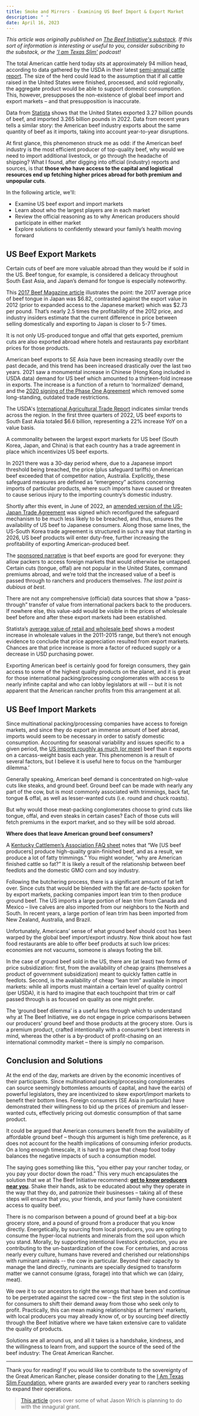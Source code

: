 ```yaml
---
title: Smoke and Mirrors - Examining US Beef Import & Export Market
description: " "
date: April 16, 2023
---
```


_This article was originally published on [The Beef Initiative's substack](https://texasslim.substack.com/p/smoke-and-mirrors-examining-us-beef#details). If this sort of information is interesting or useful to you, consider subscribing to the substack, or the ['I am Texas Slim'](https://podcasts.apple.com/us/podcast/i-am-texas-slim/id1594229507) podcast!_

The total American cattle herd today sits at approximately 94 million head, according to data gathered by the USDA in their latest [semi-annual cattle report](https://usda.library.cornell.edu/concern/publications/h702q636h). The size of the herd could lead to the assumption that if all cattle raised in the United States were finished, processed, and sold regionally, the aggregate product would be able to support domestic consumption. This, however, presupposes the non-existence of global beef import and export markets – and that presupposition is inaccurate.

Data from [Statista](https://www.statista.com/statistics/194702/us-total-beef-and-veal-imports-and-exports-since-2001/) shows that the United States exported 3.27 billion pounds of beef, and imported 3.265 billion pounds in 2022. Data from recent years tells a similar story: the American beef industry exports about the same quantity of beef as it imports, taking into account year-to-year disruptions.

At first glance, this phenomenon struck me as odd: if the American beef industry is the most efficient producer of top-quality beef, why would we need to import additional livestock, or go through the headache of shipping? What I found, after digging into official (industry) reports and sources, is that **those who have access to the capital and logistical resources end up fetching higher prices abroad for both premium and unpopular cuts**.

In the following article, we'll:

- Examine US beef export and import markets
- Learn about who the largest players are in each market
- Review the official reasoning as to why American producers should participate in either market
- Explore solutions to confidently steward your family’s health moving forward

## US Beef Export Markets

Certain cuts of beef are more valuable abroad than they would be if sold in the US. Beef tongue, for example, is considered a delicacy throughout South East Asia, and Japan’s demand for tongue is especially noteworthy.

This [2017 Beef Magazine article](https://www.beefmagazine.com/exports/japanese-market-delivers-outstanding-value-us-beef-tongue) illustrates the point: the 2017 average price of beef tongue in Japan was $6.82, contrasted against the export value in 2012 (prior to expanded access to the Japanese market) which was $2.73 per pound. That’s nearly 2.5 times the profitability of the 2012 price, and industry insiders estimate that the current difference in price between selling domestically and exporting to Japan is closer to 5-7 times.

It is not only US-produced tongue and offal that gets exported, premium cuts are also exported abroad where hotels and restaurants pay exorbitant prices for those products.

American beef exports to SE Asia have been increasing steadily over the past decade, and this trend has been increased drastically over the last two years. 2021 saw a monumental increase in Chinese (Hong Kong included in USDA data) demand for US beef which amounted to a thirteen-fold increase in exports. The increase is a function of a return to ‘normalized’ demand, and the [2020 signing of the Phase One Agreement](https://www.fas.usda.gov/topics/china-phase-one-agreement) which removed some long-standing, outdated trade restrictions.

The USDA's [International Agricultural Trade Report](https://www.fas.usda.gov/data/us-beef-exports-east-asia-record-pace) indicates similar trends across the region. In the first three quarters of 2022, US beef exports to South East Asia totaled $6.6 billion, representing a 22% increase YoY on a value basis.

A commonality between the largest export markets for US beef (South Korea, Japan, and China) is that each country has a trade agreement in place which incentivizes US beef exports.

In 2021 there was a 30-day period where, due to a Japanese import threshold being breached, the price (plus safeguard tariffs) on American beef exceeded that of competitor nation, Australia. Explicitly, these safeguard measures are defined as “emergency” actions concerning imports of particular products, where such imports have caused or threaten to cause serious injury to the importing country’s domestic industry.

Shortly after this event, in June of 2022, an [amended version of the US-Japan Trade Agreement](https://ustr.gov/about-us/policy-offices/press-office/press-releases/2022/march/united-states-and-japan-reach-agreement-increase-beef-safeguard-trigger-level-under-us-japan-trade) was signed which reconfigured the safeguard mechanism to be much less likely to be breached, and thus, ensures the availability of US beef to Japanese consumers. Along those same lines, the US-South Korea trade agreement is structured in such a way that starting in 2026, US beef products will enter duty-free, further increasing the profitability of exporting American-produced beef.

The [sponsored narrative](https://www.drovers.com/news/beef-production/beef-exports-critical-role-producers-processors) is that beef exports are good for everyone: they allow packers to access foreign markets that would otherwise be untapped. Certain cuts (tongue, offal) are not popular in the United States, command premiums abroad, and we’re told that the increased value of a beef is passed through to ranchers and producers themselves. _The last point is dubious at best_.

There are not any comprehensive (official) data sources that show a “pass-through” transfer of value from international packers back to the producers. If nowhere else, this value-add would be visible in the prices of wholesale beef before and after these export markets had been established.

Statista’s [average value of retail and wholesale beef](https://www.statista.com/statistics/219010/us-annual-average-value-of-retail-and-wholesale-beef-since-2006/) shows a modest increase in wholesale values in the 2011-2015 range, but there’s not enough evidence to conclude that price appreciation resulted from export markets. Chances are that price increase is more a factor of reduced supply or a decrease in USD purchasing power.

Exporting American beef is certainly good for foreign consumers, they gain access to some of the highest quality products on the planet, and it is great for those international packing/processing conglomerates with access to nearly infinite capital and who can lobby legislators at will -- but it is not apparent that the American rancher profits from this arrangement at all.

## US Beef Import Markets

Since multinational packing/processing companies have access to foreign markets, and since they do export an immense amount of beef abroad, imports would seem to be necessary in order to satisfy domestic consumption. Accounting for seasonal variability and issues specific to a given period, the [US imports roughly as much (or more)](https://www.ers.usda.gov/webdocs/charts/104786/Fig2_BeefTrade.png?v=5889.6) beef than it exports on a carcass-weight basis each year. This phenomenon is a result of several factors, but I believe it is useful here to focus on the ‘hamburger dilemma.’

Generally speaking, American beef demand is concentrated on high-value cuts like steaks, and ground beef. Ground beef can be made with nearly any part of the cow, but is most commonly associated with trimmings, back fat, tongue & offal, as well as lesser-wanted cuts (i.e. round and chuck roasts).

But why would those meat-packing conglomerates choose to grind cuts like tongue, offal, and even steaks in certain cases? Each of those cuts will fetch premiums in the export market, and so they will be sold abroad.

**Where does that leave American ground beef consumers?**

A [Kentucky Cattlemen’s Association FAQ sheet](https://kycattle.org/pdf/2020/05-12/FAQ-Imports-Exports.pdf) notes that “We [US beef producers] produce high-quality grain-finished beef, and as a result, we produce a lot of fatty trimmings.” You might wonder, “why are American finished cattle so fat?” It is likely a result of the relationship between beef feedlots and the domestic GMO corn and soy industry.

Following the butchering process, there is a significant amount of fat left over. Since cuts that would be blended with the fat are de-facto spoken for by export markets, packing companies import lean trim to then produce ground beef. The US imports a large portion of lean trim from Canada and Mexico – live calves are also imported from our neighbors to the North and South. In recent years, a large portion of lean trim has been imported from New Zealand, Australia, and Brazil.

Unfortunately, Americans’ sense of what ground beef should cost has been warped by the global beef import/export industry. Now think about how fast food restaurants are able to offer beef products at such low prices: economies are not vacuums, someone is always footing the bill.

In the case of ground beef sold in the US, there are (at least) two forms of price subsidization: first, from the availability of cheap grains (themselves a product of government subsidization) meant to quickly fatten cattle in feedlots. Second, is the availability of cheap “lean trim” available in import markets: while all imports must maintain a certain level of quality control (per USDA), it is hard to imagine that each touchpoint that trim or calf passed through is as focused on quality as one might prefer.

The ‘ground beef dilemma’ is a useful lens through which to understand why at The Beef Initiative, we do not engage in price comparisons between our producers' ground beef and those products at the grocery store. Ours is a premium product, crafted intentionally with a consumer’s best interests in mind, whereas the other is a by-product of profit-chasing on an international commodity market – there is simply no comparison.

## Conclusion and Solutions

At the end of the day, markets are driven by the economic incentives of their participants. Since multinational packing/processing conglomerates can source seemingly bottomless amounts of capital, and have the ear(s) of powerful legislators, they are incentivized to skew export/import markets to benefit their bottom lines. Foreign consumers (SE Asia in particular) have demonstrated their willingness to bid up the prices of premium and lesser-wanted cuts, effectively pricing out domestic consumption of that same product.

It could be argued that American consumers benefit from the availability of affordable ground beef – though this argument is high time preference, as it does not account for the health implications of consuming inferior products. On a long enough timescale, it is hard to argue that cheap food today balances the negative impacts of such a consumption model.

The saying goes something like this, “you either pay your rancher today, or you pay your doctor down the road.” This very much encapsulates the solution that we at The Beef Initiative recommend: **[get to know producers near you](https://beefinitiative.com/producers)**. Shake their hands, ask to be educated about why they operate in the way that they do, and patronize their businesses – taking all of these steps will ensure that you, your friends, and your family have consistent access to quality beef.

There is no comparison between a pound of ground beef at a big-box grocery store, and a pound of ground from a producer that you know directly. Energetically, by sourcing from local producers, you are opting to consume the hyper-local nutrients and minerals from the soil upon which you stand. Morally, by supporting intentional livestock production, you are contributing to the un-bastardization of the cow. For centuries, and across nearly every culture, humans have revered and cherished our relationships with ruminant animals -- the cow in particular. Beyond their capacity to manage the land directly, ruminants are specially designed to transform matter we cannot consume (grass, forage) into that which we can (dairy, meat).

We owe it to our ancestors to right the wrongs that have been and continue to be perpetrated against the sacred cow – the first step in the solution is for consumers to shift their demand away from those who seek only to profit. Practically, this can mean making relationships at farmers' markets, with local producers you may already know of, or by sourcing beef directly through the Beef Initiative where we have taken extensive care to validate the quality of products.

Solutions are all around us, and all it takes is a handshake, kindness, and the willingness to learn from, and support the source of the seed of the beef industry: The Great American Rancher.

---

Thank you for reading! If you would like to contribute to the sovereignty of the Great American Rancher, please consider donating to the [I Am Texas Slim Foundation](https://beefinitiative.com/donate), where grants are awarded every year to ranchers seeking to expand their operations.

> [This article](/posts/tbi-2022-year-review) goes over some of what Jason Wrich is planning to do with the innagural grant.
